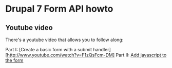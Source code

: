 Drupal 7 Form API howto
=======================

## Youtube video


There's a youtube video that allows you to follow along:

Part I: [Create a basic form with a submit handler][http://www.youtube.com/watch?v=F1zQsFcm-DM]
Part II: [Add javascript to the form](http://youtu.be/AA5e7t2RnUg)
